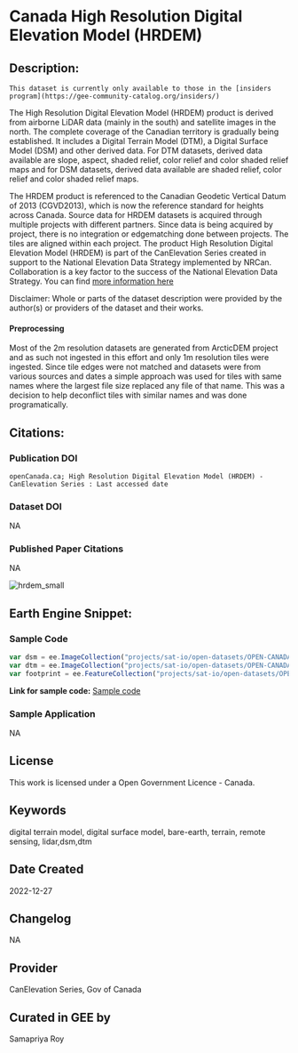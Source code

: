 
# Canada High Resolution Digital Elevation Model (HRDEM)

## Description:

<div class="result" markdown>
 
    This dataset is currently only available to those in the [insiders program](https://gee-community-catalog.org/insiders/)

</div>

The High Resolution Digital Elevation Model (HRDEM) product is derived from airborne LiDAR data (mainly in the south) and satellite images in the north. The complete coverage of the Canadian territory is gradually being established. It includes a Digital Terrain Model (DTM), a Digital Surface Model (DSM) and other derived data. For DTM datasets, derived data available are slope, aspect, shaded relief, color relief and color shaded relief maps and for DSM datasets, derived data available are shaded relief, color relief and color shaded relief maps.

The HRDEM product is referenced to the Canadian Geodetic Vertical Datum of 2013 (CGVD2013), which is now the reference standard for heights across Canada. Source data for HRDEM datasets is acquired through multiple projects with different partners. Since data is being acquired by project, there is no integration or edgematching done between projects. The tiles are aligned within each project. The product High Resolution Digital Elevation Model (HRDEM) is part of the CanElevation Series created in support to the National Elevation Data Strategy implemented by NRCan. Collaboration is a key factor to the success of the National Elevation Data Strategy. You can find [more information here](https://open.canada.ca/data/en/dataset/957782bf-847c-4644-a757-e383c0057995)

Disclaimer: Whole or parts of the dataset description were provided by the author(s) or providers of the dataset and their works.

#### Preprocessing

Most of the 2m resolution datasets are generated from ArcticDEM project and as such not ingested in this effort and only 1m resolution tiles were ingested. Since tile edges were not matched and datasets were from various sources and dates a simple approach was used for tiles with same names where the largest file size replaced any file of that name. This was a decision to help deconflict tiles with similar names and was done programatically.

## Citations:

### Publication DOI

```
openCanada.ca; High Resolution Digital Elevation Model (HRDEM) - CanElevation Series : Last accessed date
```

### Dataset DOI

NA

### Published Paper Citations
NA

![hrdem_small](https://user-images.githubusercontent.com/6677629/211083890-c202c65c-049b-42c7-a376-f2a64539a220.gif)

## Earth Engine Snippet:

### Sample Code

```js
var dsm = ee.ImageCollection("projects/sat-io/open-datasets/OPEN-CANADA/CAN_ELV/HRDEM_1M_DSM");
var dtm = ee.ImageCollection("projects/sat-io/open-datasets/OPEN-CANADA/CAN_ELV/HRDEM_1M_DTM");
var footprint = ee.FeatureCollection("projects/sat-io/open-datasets/OPEN-CANADA/CAN_ELV/dataset_footprints");
```

**Link for sample code:** [Sample code](https://code.earthengine.google.com/?scriptPath=users/sat-io/awesome-gee-catalog-examples:elevation-bathymetry/OPEN-CANADA-HRDEM)

### Sample Application

NA

## License

This work is licensed under a Open Government Licence - Canada.

## Keywords

digital terrain model, digital surface model, bare-earth, terrain, remote sensing, lidar,dsm,dtm

## Date Created

2022-12-27

## Changelog

NA

## Provider

CanElevation Series, Gov of Canada

## Curated in GEE by
Samapriya Roy